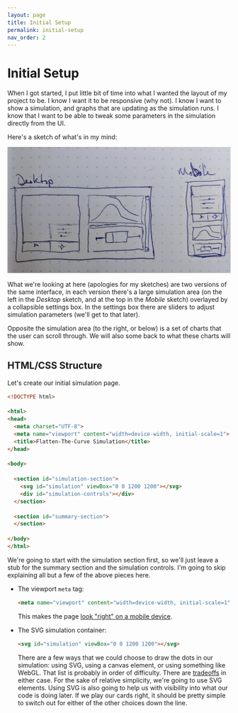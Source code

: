 ```yaml
---
layout: page
title: Initial Setup
permalink: initial-setup
nav_order: 2
---
```


# Initial Setup

When I got started, I put little bit of time into what I wanted the layout of my project to be. I know I want it to be responsive (why not). I know I want to show a simulation, and graphs that are updating as the simulation runs. I know that I want to be able to tweak some parameters in the simulation directly from the UI.

Here's a sketch of what's in my mind:

![Initial sketch of UI](images/initial-sketch.jpg)

What we're looking at here (apologies for my sketches) are two versions of the same interface, in each version there's a large simulation area (on the left in the _Desktop_ sketch, and at the top in the _Mobile_ sketch) overlayed by a collapsible settings box. In the settings box there are sliders to adjust simulation parameters (we'll get to that later).

Opposite the simulation area (to the right, or below) is a set of charts that the user can scroll through. We will also some back to what these charts will show.

## HTML/CSS Structure

Let's create our initial simulation page.

```html
<!DOCTYPE html>

<html>
<head>
  <meta charset="UTF-8">
  <meta name="viewport" content="width=device-width, initial-scale=1">
  <title>Flatten-The-Curve Simulation</title>
</head>

<body>

  <section id="simulation-section">
    <svg id="simulation" viewBox="0 0 1200 1200"></svg>
    <div id="simulation-controls"></div>
  </section>

  <section id="summary-section">
  </section>

</body>
</html>
```

We're going to start with the simulation section first, so we'll just leave a stub for the summary section and the simulation controls. I'm going to skip explaining all but a few of the above pieces here.

* The viewport `meta` tag:

  ```html
  <meta name="viewport" content="width=device-width, initial-scale=1">
  ```

  This makes the page [look "right" on a mobile device](https://developer.mozilla.org/en-US/docs/Mozilla/Mobile/Viewport_meta_tag).

* The SVG simulation container:

  ```html
  <svg id="simulation" viewBox="0 0 1200 1200"></svg>
  ```

  There are a few ways that we could choose to draw the dots in our simulation: using SVG, using a canvas element, or using something like WebGL. That list is probably in order of difficulty. There are [tradeoffs](http://dataquarium.io/svg-canvas-webgl/) in either case. For the sake of relative simplicity, we're going to use SVG elements. Using SVG is also going to help us with visibility into what our code is doing later. If we play our cards right, it should be pretty simple to switch out for either of the other choices down the line.
